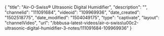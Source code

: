 {
    "title": "Air-O-Swiss&reg; Ultrasonic Digital Humidifier",
    "description": "",
    "channelid": "111091684",
    "videoid": "109969936",
    "date_created": "1502518775",
    "date_modified": "1504049175",
    "type": "captivate",
    "layout": "channelVideo",
    "url": "\/bbbusa-latest-videos\/air-o-swiss\u00c2-ultrasonic-digital-humidifier-3-notes\/111091684-109969936"
}